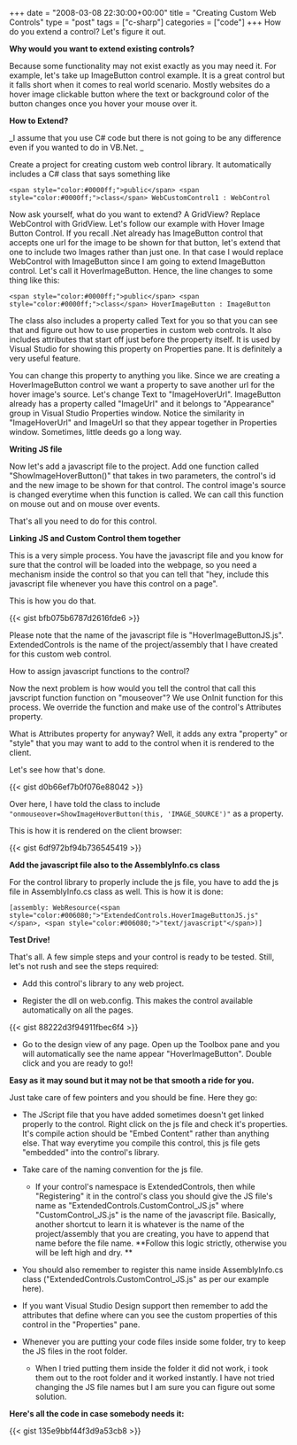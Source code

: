 +++
date = "2008-03-08 22:30:00+00:00"
title = "Creating Custom Web Controls"
type = "post"
tags = ["c-sharp"]
categories = ["code"]
+++
How do you extend a control? Let's figure it out.


**Why would you want to extend existing controls?**

Because some functionality may not exist exactly as you may need it. For example, let's take up ImageButton control example. It is a great control but it falls short when it comes to real world scenario. Mostly websites do a hover image clickable button where the text or background color of the button changes once you hover your mouse over it.

 

**How to Extend?**

 

_I assume that you use C# code but there is not going to be any difference even if you wanted to do in VB.Net. _

 

Create a project for creating custom web control library. It automatically includes a C# class that says something like

 

  

    
    
    <span style="color:#0000ff;">public</span> <span style="color:#0000ff;">class</span> WebCustomControl1 : WebControl


  








Now ask yourself, what do you want to extend? A GridView? Replace WebControl with GridView. Let's follow our example with Hover Image Button Control. If you recall .Net already has ImageButton control that accepts one url for the image to be shown for that button, let's extend that one to include two Images rather than just one. In that case I would replace WebControl with ImageButton since I am going to extend ImageButton control. Let's call it HoverImageButton. Hence, the line changes to some thing like this:




    
    
    <span style="color:#0000ff;">public</span> <span style="color:#0000ff;">class</span> HoverImageButton : ImageButton


  








The class also includes a property called Text for you so that you can see that and figure out how to use properties in custom web controls. It also includes attributes that start off just before the property itself. It is used by Visual Studio for showing this property on Properties pane. It is definitely a very useful feature.





You can change this property to anything you like. Since we are creating a HoverImageButton control we want a property to save another url for the hover image's source. Let's change Text to "ImageHoverUrl". ImageButton already has a property called "ImageUrl" and it belongs to "Appearance" group in Visual Studio Properties window. Notice the similarity in "ImageHoverUrl" and ImageUrl so that they appear together in Properties window. Sometimes, little deeds go a long way.





**Writing JS file**





Now let's add a javascript file to the project. Add one function called "ShowImageHoverButton()" that takes in two parameters, the control's id and the new image to be shown for that control. The control image's source is changed everytime when this function is called. We can call this function on mouse out and on mouse over events.





That's all you need to do for this control.





**Linking JS and Custom Control them together**





This is a very simple process. You have the javascript file and you know for sure that the control will be loaded into the webpage, so you need a mechanism inside the control so that you can tell that "hey, include this javascript file whenever you have this control on a page".





This is how you do that. 

{{< gist bfb075b6787d2616fde6 >}}



Please note that the name of the javascript file is "HoverImageButtonJS.js". ExtendedControls is the name of the project/assembly that I have created for this custom web control.





How to assign javascript functions to the control?





Now the next problem is how would you tell the control that call this javscript function function on "mouseover"? We use OnInit function for this process. We override the function and make use of the control's Attributes property.





What is Attributes property for anyway? Well, it adds any extra "property" or "style" that you may want to add to the control when it is rendered to the client.





Let's see how that's done. 

{{< gist d0b66ef7b0f076e88042 >}}



Over here, I have told the class to include `"onmouseover=ShowImageHoverButton(this, 'IMAGE_SOURCE')"` as a property.





This is how it is rendered on the client browser:



{{< gist 6df972bf94b736545419 >}}



**Add the javascript file also to the AssemblyInfo.cs class**





For the control library to properly include the js file, you have to add the js file in AssemblyInfo.cs class as well. This is how it is done:






  


    
    
    [assembly: WebResource(<span style="color:#006080;">"ExtendedControls.HoverImageButtonJS.js"</span>, <span style="color:#006080;">"text/javascript"</span>)]


  








**Test Drive!**





That's all. A few simple steps and your control is ready to be tested. Still, let's not rush and see the steps required:






  
  * Add this control's library to any web project. 


  
  * Register the dll on web.config. This makes the control available automatically on all the pages. 







{{< gist 88222d3f94911fbec6f4 >}}




  
  * Go to the design view of any page. Open up the Toolbox pane and you will automatically see the name appear "HoverImageButton". Double click and you are ready to go!! 





**Easy as it may sound but it may not be that smooth a ride for you.**





Just take care of few pointers and you should be fine. Here they go:






  
  * The JScript file that you have added sometimes doesn't get linked properly to the control. Right click on the js file and check it's properties. It's compile action should be "Embed Content" rather than anything else. That way everytime you compile this control, this js file gets "embedded" into the control's library.


  
  * Take care of the naming convention for the js file. 


  
    
    * If your control's namespace is ExtendedControls, then while "Registering" it in the control's class you should give the JS file's name as "ExtendedControls.CustomControl_JS.js" where "CustomControl_JS.js" is the name of the javascript file. Basically, another shortcut to learn it is whatever is the name of the project/assembly that you are creating, you have to append that name before the file name. **Follow this logic strictly, otherwise you will be left high and dry. **

  

  
  * You should also remember to register this name inside AssemblyInfo.cs class ("ExtendedControls.CustomControl_JS.js" as per our example here).


  
  * If you want Visual Studio Design support then remember to add the attributes that define where can you see the custom properties of this control in the "Properties" pane.


  
  * Whenever you are putting your code files inside some folder, try to keep the JS files in the root folder.


  
    
    * When I tried putting them inside the folder it did not work, i took them out to the root folder and it worked instantly. I have not tried changing the JS file names but I am sure you can figure out some solution. 



**Here's all the code in case somebody needs it:** 

{{< gist 135e9bbf44f3d9a53cb8 >}}
